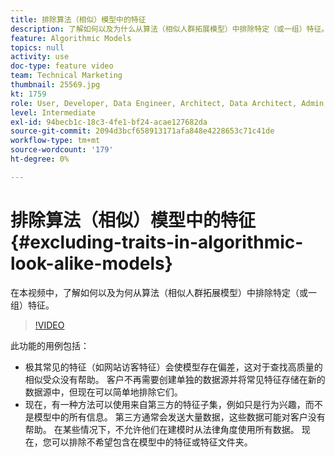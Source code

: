 ```yaml
---
title: 排除算法（相似）模型中的特征
description: 了解如何以及为什么从算法（相似人群拓展模型）中排除特定（或一组）特征。
feature: Algorithmic Models
topics: null
activity: use
doc-type: feature video
team: Technical Marketing
thumbnail: 25569.jpg
kt: 1759
role: User, Developer, Data Engineer, Architect, Data Architect, Admin, Leader
level: Intermediate
exl-id: 94becb1c-18c3-4fe1-bf24-acae127682da
source-git-commit: 2094d3bcf658913171afa848e4228653c71c41de
workflow-type: tm+mt
source-wordcount: '179'
ht-degree: 0%

---
```


# 排除算法（相似）模型中的特征 {#excluding-traits-in-algorithmic-look-alike-models}

在本视频中，了解如何以及为何从算法（相似人群拓展模型）中排除特定（或一组）特征。

>[!VIDEO](https://video.tv.adobe.com/v/38125/?quality=12&captions=chi_hans)

此功能的用例包括：

* 极其常见的特征（如网站访客特征）会使模型存在偏差，这对于查找高质量的相似受众没有帮助。 客户不再需要创建单独的数据源并将常见特征存储在新的数据源中，但现在可以简单地排除它们。
* 现在，有一种方法可以使用来自第三方的特征子集，例如只是行为兴趣，而不是模型中的所有信息。 第三方通常会发送大量数据，这些数据可能对客户没有帮助。 在某些情况下，不允许他们在建模时从法律角度使用所有数据。 现在，您可以排除不希望包含在模型中的特征或特征文件夹。
